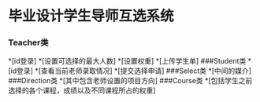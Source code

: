 # 毕业设计学生导师互选系统

### Teacher类
*[id登录]
*[设置可选择的最大人数]
*[设置权重]
*[上传学生单]
###Student类
*[id登录]
*[查看当前老师录取情况]
*[提交选择申请]
###Select类
*[中间的媒介]
###Direction类
*[其中包含老师设置的项目方向]
###Course类
*[包括学生之前选择的各个课程，成绩以及不同课程所占的权重]